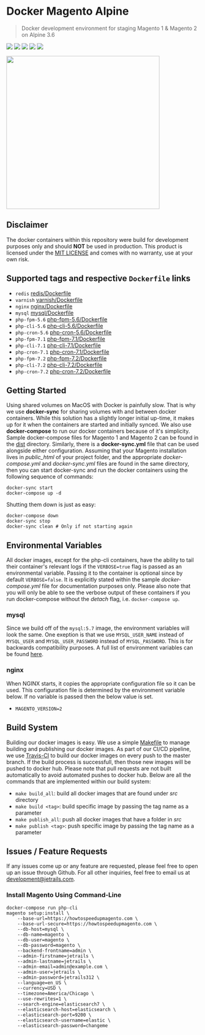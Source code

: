 # Docker Magento Alpine
> Docker development environment for staging Magento 1 & Magento 2 on Alpine 3.6

![](https://img.shields.io/travis/jetrails/docker-magento-alpine.svg?style=for-the-badge&colorB=9f9f9f)
![](https://img.shields.io/badge/License-MIT-lightgray.svg?style=for-the-badge)
![](https://img.shields.io/badge/Magento-All-lightgray.svg?style=for-the-badge)
![](https://img.shields.io/docker/stars/jetrails/magento-alpine.svg?style=for-the-badge&colorB=9f9f9f)
![](https://img.shields.io/docker/pulls/jetrails/magento-alpine.svg?style=for-the-badge&colorB=9f9f9f)

<img src="docs/images/preview.png" width="400px" />

## Disclaimer

The docker containers within this repository were build for development purposes only and should **NOT** be used in production. This product is licensed under the [MIT LICENSE](LICENSE.md) and comes with no warranty, use at your own risk.

## Supported tags and respective `Dockerfile` links
- `redis` [redis/Dockerfile](src/redis/Dockerfile)
- `varnish` [varnish/Dockerfile](src/varnish/Dockerfile)
- `nginx` [nginx/Dockerfile](src/nginx/Dockerfile)
- `mysql` [mysql/Dockerfile](src/mysql/Dockerfile)
- `php-fpm-5.6` [php-fpm-5.6/Dockerfile](src/php-fpm-5.6/Dockerfile)
- `php-cli-5.6` [php-cli-5.6/Dockerfile](src/php-cli-5.6/Dockerfile)
- `php-cron-5.6` [php-cron-5.6/Dockerfile](src/php-cron-5.6/Dockerfile)
- `php-fpm-7.1` [php-fpm-7.1/Dockerfile](src/php-fpm-7.1/Dockerfile)
- `php-cli-7.1` [php-cli-7.1/Dockerfile](src/php-cli-7.1/Dockerfile)
- `php-cron-7.1` [php-cron-7.1/Dockerfile](src/php-cron-7.1/Dockerfile)
- `php-fpm-7.2` [php-fpm-7.2/Dockerfile](src/php-fpm-7.2/Dockerfile)
- `php-cli-7.2` [php-cli-7.2/Dockerfile](src/php-cli-7.2/Dockerfile)
- `php-cron-7.2` [php-cron-7.2/Dockerfile](src/php-cron-7.2/Dockerfile)

## Getting Started

Using shared volumes on MacOS with Docker is painfully slow. That is why we use **docker-sync** for sharing volumes with and between docker containers. While this solution has a slightly longer initial up-time, it makes up for it when the containers are started and initially synced. We also use **docker-compose** to run our docker containers because of it's simplicity. Sample docker-compose files for Magento 1 and Magento 2 can be found in the [dist](dist) directory. Similarly, there is a __docker-sync.yml__ file that can be used alongside either configuration. Assuming that your Magento installation lives in _public_html_ of your project folder, and the appropriate _docker-compose.yml_ and _docker-sync.yml_ files are found in the same directory, then you can start docker-sync and run the docker containers using the following sequence of commands:

```shell
docker-sync start
docker-compose up -d
```

Shutting them down is just as easy:

```shell
docker-compose down
docker-sync stop
docker-sync clean # Only if not starting again
```

## Environmental Variables

All docker images, except for the php-cli containers, have the ability to tail their container's relevant logs if the `VERBOSE=true` flag is passed as an environmental variable. Passing it to the container is optional since by default `VERBOSE=false`. It is explicitly stated within the sample _docker-compose.yml_ file for documentation purposes only.  Please also note that you will only be able to see the verbose output of these containers if you run docker-compose without the _detach_ flag, i.e. `docker-compose up`.

### mysql
Since we build off of the `mysql:5.7` image, the environment variables will look the same. One exeption is that we use `MYSQL_USER_NAME` instead of `MYSQL_USER` and `MYSQL_USER_PASSWORD` instead of `MYSQL_PASSWORD`. This is for backwards compatibility purposes. A full list of environment variables can be found [here](https://hub.docker.com/_/mysql#environment-variables).

### nginx
When NGINX starts, it copies the appropriate configuration file so it can be used. This configuration file is determined by the environment variable below. If no variable is passed then the below value is set.
- `MAGENTO_VERSION=2`

## Build System

Building our docker images is easy. We use a simple [Makefile](Makefile) to manage building and publishing our docker images. As part of our CI/CD pipeline, we use [Travis-CI](https://travis-ci.org) to build our docker images on every push to the master branch. If the build process is successfull, then those new images will be pushed to docker hub. Please note that pull requests are not built automatically to avoid automated pushes to docker hub. Below are all the commands that are implemented within our build system:

- `make build_all`: build all docker images that are found under _src_ directory
- `make build <tag>`: build specific image by passing the tag name as a parameter
- `make publish_all`: push all docker images that have a folder in _src_
- `make publish <tag>`: push specific image by passing the tag name as a parameter

## Issues / Feature Requests

If any issues come up or any feature are requested, please feel free to open up an issue through Github. For all other inquiries, feel free to email us at development@jetrails.com.

### Install Magento Using Command-Line

```shell
docker-compose run php-cli
magento setup:install \
    --base-url=https://howtospeedupmagento.com \
    --base-url-secure=https://howtospeedupmagento.com \
    --db-host=mysql \
    --db-name=magento \
    --db-user=magento \
    --db-password=magento \
    --backend-frontname=admin \
    --admin-firstname=jetrails \
    --admin-lastname=jetrails \
    --admin-email=admin@example.com \
    --admin-user=jetrails \
    --admin-password=jetrails312 \
    --language=en_US \
    --currency=USD \
    --timezone=America/Chicago \
    --use-rewrites=1 \
    --search-engine=elasticsearch7 \
    --elasticsearch-host=elasticsearch \
    --elasticsearch-port=9200 \
    --elasticsearch-username=elastic \
    --elasticsearch-password=changeme
```
